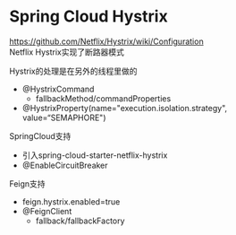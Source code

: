 # Spring Cloud Hystrix
https://github.com/Netflix/Hystrix/wiki/Configuration  
Netflix Hystrix实现了断路器模式

Hystrix的处理是在另外的线程里做的

* @HystrixCommand
  * fallbackMethod/commandProperties
* @HystrixProperty(name="execution.isolation.strategy", value=“SEMAPHORE")

SpringCloud支持
* 引入spring-cloud-starter-netflix-hystrix
* @EnableCircuitBreaker

Feign支持
* feign.hystrix.enabled=true
* @FeignClient
  * fallback/fallbackFactory